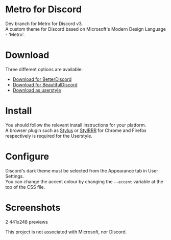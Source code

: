 # Metro for Discord
Dev branch for Metro for Discord v3.  
A custom theme for Discord based on Microsoft's Modern Design Language - 'Metro'.

# Download
Three different options are available:
* [Download for BetterDiscord](https://raw.githubusercontent.com/TakosThings/Metro-for-Discord/v3/dist/Metro_for_Discord.theme.css)
* [Download for BeautifulDiscord](https://raw.githubusercontent.com/TakosThings/Metro-for-Discord/v3/dist/Metro_for_Discord.css)
* [Download as userstyle](https://raw.githubusercontent.com/TakosThings/Metro-for-Discord/v3/dist/Metro_for_Discord.userstyle.css)

# Install
You should follow the relevant install instructions for your platform.  
A browser plugin such as [Stylus](https://chrome.google.com/webstore/detail/clngdbkpkpeebahjckkjfobafhncgmne) or [StylRRR](https://addons.mozilla.org/en-US/firefox/addon/stylrrr/) for Chrome and Firefox respectively is required for the Userstyle.

# Configure
Discord's dark theme must be selected from the Appearance tab in User Settings.  
You can change the accent colour by changing the `--accent` variable at the top of the CSS file.  

# Screenshots
2 441x248 previews

This project is not associated with Microsoft, nor Discord.

